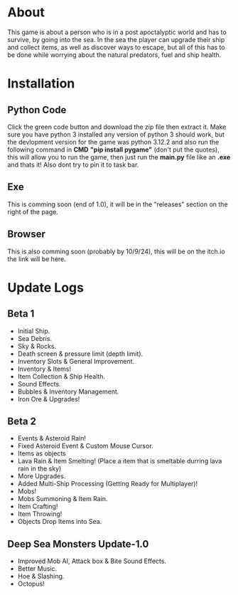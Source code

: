 # About
This game is about a person who is in a post apoctalyptic world and has to survive, by going into the sea. 
In the sea the player can upgrade their ship and collect items, as well as discover ways to escape, but all
of this has to be done while worrying about the natural predators, fuel and ship health.

# Installation
## Python Code
Click the green code button and download the zip file then extract it.
Make sure you have python 3 installed any version of python 3 should work, but the devlopment version for the game was python 3.12.2
and also run the following command in **CMD** __"pip install pygame"__ (don't put the quotes), this will allow you to run the game, then just run the **main.py** file like an __.exe__ and thats it!
Also dont try to pin it to task bar.

## Exe
This is comming soon (end of 1.0), it will be in the "releases" section on the right of the page.

## Browser
This is also comming soon (probably by 10/9/24), this will be on the itch.io the link will be here.

# Update Logs
## Beta 1
+ Initial Ship.
+ Sea Debris.
+ Sky & Rocks.
+ Death screen & pressure limit (depth limit).
+ Inventory Slots & General Improvement.
+ Inventory & Items!
+ Item Collection & Ship Health.
+ Sound Effects.
+ Bubbles & Inventory Management.
+ Iron Ore & Upgrades!

## Beta 2
+ Events & Asteroid Rain!
+ Fixed Asteroid Event & Custom Mouse Cursor.
+ Items as objects
+ Lava Rain & Item Smelting! (Place a item that is smeltable durring lava rain in the sky)
+ More Upgrades.
+ Added Multi-Ship Processing (Getting Ready for Multiplayer)!
+ Mobs!
+ Mobs Summoning & Item Rain.
+ Item Crafting!
+ Item Throwing!
+ Objects Drop Items into Sea.

## Deep Sea Monsters Update-1.0
+ Improved Mob AI, Attack box & Bite Sound Effects.
+ Better Music.
+ Hoe & Slashing.
+ Octopus!
